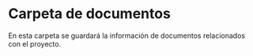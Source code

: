 # Carpeta de documentos

En esta carpeta se guardará la información de documentos relacionados con el proyecto.
